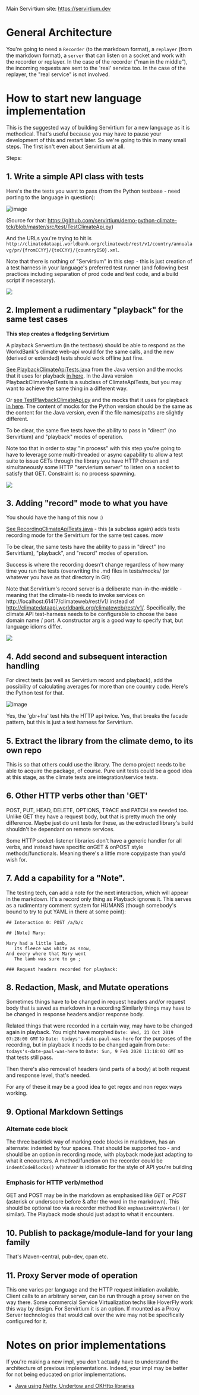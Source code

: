 Main Servirtium site: https://servirtium.dev

# General Architecture

You're going to need a `Recorder` (to the markdown format), a `replayer` (from the markdown format), a `server` that can listen on a 
socket and work with the recorder or replayer. In the case of the recorder ("man in the middle"), the incoming requests are sent to the 'real' service too. 
In the case of the replayer, the "real service" is not involved.  

# How to start new language implementation

This is the suggested way of building Servirtium for a new language as it is methodical. That's useful because you may 
have to pause your development of this and restart later. So we're going to this in many small steps. The first isn't 
even about Servirtium at all.

Steps:

## 1. Write a simple API class with tests

Here's the the tests you want to pass (from the Python testbase - need porting to the language in question):

![image](tests.png)

(Source for that: https://github.com/servirtium/demo-python-climate-tck/blob/master/src/test/TestClimateApi.py)

And the URLs you're trying to hit is `http://climatedataapi.worldbank.org/climateweb/rest/v1/country/annualavg/pr/{fromCCYY}/{toCCYY}/{countryISO}.xml`. 

Note that there is nothing of "Servirtium" in this step - this is just creation of a test harness 
in your language's preferred test runner (and following best practices including separation of 
prod code and test code, and a build script if necessary).

<img src="https://raw.github.com/servirtium/README/master/1.svg?sanitize=true">

## 2. Implement a rudimentary "playback" for the same test cases

**This step creates a fledgeling Servirtium**

A playback Servertium (in the testbase) should be able to respond as the WorkdBank's climate web-api would for the same calls, and the new (derived or extended) tests should work offline just fine.
 
[See PlaybackClimateApiTests.java](https://github.com/servirtium/demo-java-climate-tck/blob/master/src/test/java/com/paulhammant/climatedata/PlaybackClimateApiTests.java) from the Java version and the mocks that it uses for playback [in here](https://github.com/servirtium/demo-java-climate-tck/tree/master/src/test/mocks). In the Java version PlaybackClimateApiTests is a subclass of ClimateApiTests, but you may want to achieve the same thing in a different way.  

Or [see TestPlaybackClimateApi.py](https://github.com/servirtium/demo-python-climate-tck/blob/master/src/test/TestPlaybackClimateApi.py) and the mocks that it uses for playback [in here](https://github.com/servirtium/demo-python-climate-tck/tree/master/src/mocks). The content of mocks for the Python version should be the same as the content for the Java version, even if the file names/paths are slightly different.

To be clear, the same five tests have the ability to pass in "direct" (no Servirtium) and "playback" modes of operation.

Note too that in order to stay "in process" with this step you're going to have to leverage 
some multi-threaded or async capability to allow a test suite to issue GETs through the library 
you have HTTP chosen and simultaneously some HTTP "servierium server" to listen on a socket to satisfy that GET. Constraint is: no process spawning.

<img src="https://raw.github.com/servirtium/README/master/2.svg?sanitize=true">

## 3. Adding "record" mode to what you have

You should have the hang of this now :)

[See RecordingClimateApiTests.java](https://github.com/servirtium/demo-java-climate-tck/blob/master/src/test/java/com/paulhammant/climatedata/RecordingClimateApiTests.java) - this (a subclass again) adds tests recording mode for the Servirtium for the same test cases.
mow

To be clear, the same tests have the ability to pass in "direct" (no Servirtium), "playback", 
and "record" modes of operation.

Success is where the recording doesn't change regardless of how many time you run the tests 
(overwriting the .md files in tests/mocks/ (or whatever you have as that directory in Git)

Note that Servirtium's record server is a deliberate man-in-the-middle - meaning that the 
climate-lib needs to invoke services on http://localhost:61417/climateweb/rest/v1/ 
instead of http://climatedataapi.worldbank.org/climateweb/rest/v1/. Specifically, the climate API test-harness 
needs to be configurable to choose the base domain name / port. A constructor arg is a good way to specify that, 
but language idioms differ.

<img src="https://raw.github.com/servirtium/README/master/3.svg?sanitize=true">

## 4. Add second and subsequent interaction handling

For direct tests (as well as Servirtium record and playback), add the possibility of calculating averages for more than one 
country code. Here's the Python test for that.

![image](gbr-fra.png)

Yes, the 'gbr+fra' test hits the HTTP api twice. Yes, that breaks the facade pattern, but this is 
just a test harness for Servirtium.

## 5. Extract the library from the climate demo, to its own repo

This is so that others could use the library. The demo project needs to be able to acquire the 
package, of course.  Pure unit tests could be a good idea at this stage, as the climate tests 
are integration/service tests.

## 6. Other HTTP verbs other than 'GET'

POST, PUT, HEAD, DELETE, OPTIONS, TRACE and PATCH are needed too. Unlike GET they have a request body, 
but that is pretty much the only difference. Maybe just do unit tests for these, as the extracted 
library's build shouldn't be dependant on remote services.

Some HTTP socket-listener libraries don't have a generic handler for all verbs, and instead have specific 
onGET & onPOST style methods/functionals. Meaning there's a little more copy/paste than you'd wish for.

## 7. Add a capability for a "Note".

The testing tech, can add a note for the next interaction, which will appear in the markdown. It's 
a record only thing as Playback ignores it. This serves as a rudimentary comment system for 
HUMANS (though somebody's bound to try to put YAML in there at some point):

```
## Interaction 0: POST /a/b/c

## [Note] Mary:

Mary had a little lamb,
   Its fleece was white as snow,
And every where that Mary went
   The lamb was sure to go ;

### Request headers recorded for playback:
```

## 8. Redaction, Mask, and Mutate operations

Sometimes things have to be changed in request headers and/or request body that is saved as markdown in a recording
Similarly things may have to be changed in response headers and/or response body.  

Related things that were recorded in a certain way, may have to be changed again in playback. You might have morphed 
`Date: Wed, 21 Oct 2019 07:28:00 GMT` to `Date: todays's-date-paul-was-here` for the purposes of the recording, but
in playback it needs to be changed again from `Date: todays's-date-paul-was-here` to `Date: Sun, 9 Feb 2020 11:18:03 GMT` 
so that tests still pass.

Then there's also removal of headers (and parts of a body) at both request and response level, that's needed.

For any of these it may be a good idea to get regex and non regex ways working.

## 9. Optional Markdown Settings

### Alternate code block

The three backtick way of marking code blocks in markdown, has an alternate: indented by four spaces.
That should be supported too - and should be an option in recording mode, with playback mode just adapting to what it 
encounters. A method/function on the recorder could be `indentCodeBlocks()` whatever is idiomatic for the style of API 
you're building

### Emphasis for HTTP verb/method

GET and POST may be in the markdown as emphasised like *GET* or *POST* (asterisk or underscore before & after the word in the 
markdown). This should be optional too via a recorder method like `emphasizeHttpVerbs()` (or similar). The Playback mode should 
just adapt to what it encounters.

## 10. Publish to package/module-land for your lang family

That's Maven-central, pub-dev, cpan etc.

## 11. Proxy Server mode of operation

This one varies per language and the HTTP request initiation available. Client calls to an arbitrary server, can be run through 
a proxy server on the way there. Some commercial Service Virtualization techs like HoverFly work this way by design. For Servirtium 
it is an option.  If mounted as a Proxy Server technologies that would call over the wire may not be specifically configured 
for it.


# Notes on prior implementations

If you're making a new impl, you don't actually have to understand the architecture of previous implementations. Indeed, your impl may be better for not being educated on prior implementations.

* [Java using Netty, Undertow and OKHttp libraries](java-version-architecture.md)

